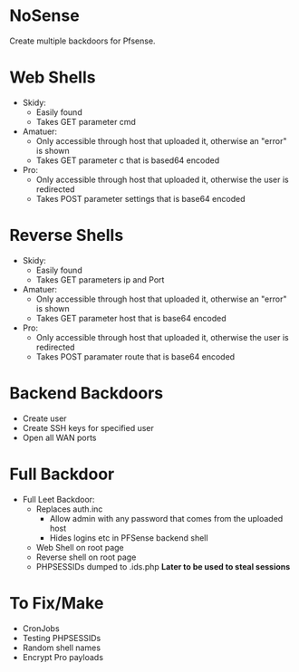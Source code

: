 # NoSense
Create multiple backdoors for Pfsense.
# Web Shells
- Skidy:
  - Easily found 
  - Takes GET parameter cmd
- Amatuer:
  - Only accessible through host that uploaded it, otherwise an "error" is shown
  - Takes GET parameter c that is based64 encoded
- Pro:
  - Only accessible through host that uploaded it, otherwise the user is redirected
  - Takes POST parameter settings that is base64 encoded

# Reverse Shells
- Skidy:
  - Easily found
  - Takes GET parameters ip and Port
- Amatuer:
  - Only accessible through host that uploaded it, otherwise an "error" is shown
  - Takes GET parameter host that is base64 encoded
- Pro:
  - Only accessible through host that uploaded it, otherwise the user is redirected
  - Takes POST paramater route that is base64 encoded

# Backend Backdoors
- Create user
- Create SSH keys for specified user
- Open all WAN ports

# Full Backdoor
- Full Leet Backdoor:
  - Replaces auth.inc
    -  Allow admin with any password that comes from the uploaded host
    -  Hides logins etc in PFSense backend shell
  - Web Shell on root page
  - Reverse shell on root page
  - PHPSESSIDs dumped to .ids.php **Later to be used to steal sessions**
 
# To Fix/Make
- CronJobs
- Testing PHPSESSIDs
- Random shell names
- Encrypt Pro payloads
